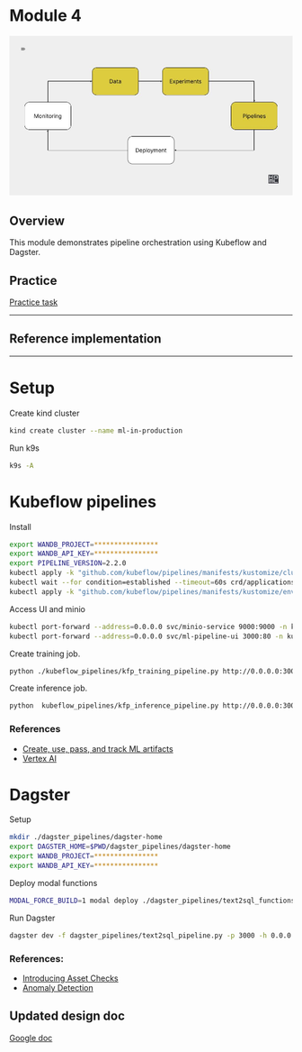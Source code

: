 # Module 4

![Pipelines](./../docs/pipelines.jpg)

## Overview

This module demonstrates pipeline orchestration using Kubeflow and
Dagster.

## Practice

[Practice task](./PRACTICE.md)

---

## Reference implementation

---

# Setup

Create kind cluster

```bash
kind create cluster --name ml-in-production
```

Run k9s

```bash
k9s -A
```


# Kubeflow pipelines

Install

```bash
export WANDB_PROJECT=****************
export WANDB_API_KEY=****************
export PIPELINE_VERSION=2.2.0
kubectl apply -k "github.com/kubeflow/pipelines/manifests/kustomize/cluster-scoped-resources?ref=$PIPELINE_VERSION"
kubectl wait --for condition=established --timeout=60s crd/applications.app.k8s.io
kubectl apply -k "github.com/kubeflow/pipelines/manifests/kustomize/env/dev?ref=$PIPELINE_VERSION"
```


Access UI and minio

```bash
kubectl port-forward --address=0.0.0.0 svc/minio-service 9000:9000 -n kubeflow
kubectl port-forward --address=0.0.0.0 svc/ml-pipeline-ui 3000:80 -n kubeflow
```

Create training job.

```bash
python ./kubeflow_pipelines/kfp_training_pipeline.py http://0.0.0.0:3000
```

Create inference job.

```bash
python  kubeflow_pipelines/kfp_inference_pipeline.py http://0.0.0.0:3000
```


### References

- [Create, use, pass, and track ML artifacts](https://www.kubeflow.org/docs/components/pipelines/v2/data-types/artifacts/#new-pythonic-artifact-syntax)
- [Vertex AI](https://cloud.google.com/vertex-ai/docs/pipelines/introduction)


# Dagster


Setup

```bash
mkdir ./dagster_pipelines/dagster-home
export DAGSTER_HOME=$PWD/dagster_pipelines/dagster-home
export WANDB_PROJECT=****************
export WANDB_API_KEY=****************
```

Deploy modal functions

```bash
MODAL_FORCE_BUILD=1 modal deploy ./dagster_pipelines/text2sql_functions.py
```

Run Dagster

```bash
dagster dev -f dagster_pipelines/text2sql_pipeline.py -p 3000 -h 0.0.0.0
```

### References:

- [Introducing Asset Checks](https://dagster.io/blog/dagster-asset-checks)
- [Anomaly Detection](https://dagster.io/glossary/anomaly-detection)


## Updated design doc

[Google doc](https://docs.google.com/document/d/1j9-RFCrLRQy54TsywHxvje56EuntAbUbSlw_POsWl5Q/edit?usp=sharing)
